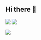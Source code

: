 ## Hi there 👋


![](https://github-profile-summary-cards.vercel.app/api/cards/stats?username=0123takaokeita&theme=github_dark)
![](https://github-profile-summary-cards.vercel.app/api/cards/repos-per-language?username=0123takaokeita&theme=github_dark)

![](https://github-profile-summary-cards.vercel.app/api/cards/profile-details?username=0123takaokeita&theme=github_dark)



